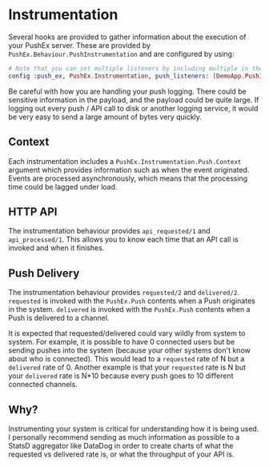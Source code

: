 # Instrumentation

Several hooks are provided to gather information about the execution of your PushEx server. These are provided by `PushEx.Behaviour.PushInstrumentation` and are configured by using:

```elixir
# Note that you can set multiple listeners by including multiple in the list.
config :push_ex, PushEx.Instrumentation, push_listeners: [DemoApp.PushInstrumenter]
```

Be careful with how you are handling your push logging. There could be sensitive information in the payload, and the payload could be quite large. If logging out every push / API call to disk or another logging service, it would be very easy to send a large amount of bytes very quickly.

## Context

Each instrumentation includes a `PushEx.Instrumentation.Push.Context` argument which provides information such as when the event originated. Events are processed asynchronously, which means that the processing time could be lagged under load.

## HTTP API

The instrumentation behaviour provides `api_requested/1` and `api_processed/1`. This allows you to know each time that an API call is invoked and when it finishes.

## Push Delivery

The instrumentation behaviour provides `requested/2` and `delivered/2`. `requested` is invoked with the `PushEx.Push` contents when a Push originates in the system. `delivered` is invoked with the `PushEx.Push` contents when a Push is delivered to a channel.

It is expected that requested/delivered could vary wildly from system to system. For example, it is possible to have 0 connected users but be sending pushes into the system (because your other systems don't know about who is connected). This would lead to a `requested` rate of N but a `delivered` rate of 0. Another example is that your `requested` rate is N but your `delivered` rate is N*10 because every push goes to 10 different connected channels.

## Why?

Instrumenting your system is critical for understanding how it is being used. I personally recommend sending as much information as possible to a StatsD aggregator like DataDog in order to create charts of what the requested vs delivered rate is, or what the throughput of your API is.
